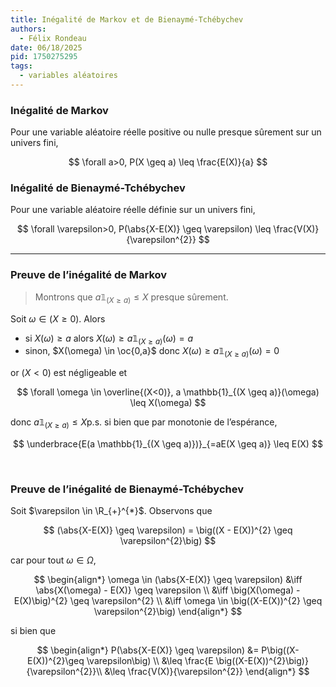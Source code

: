 ```yaml
---
title: Inégalité de Markov et de Bienaymé-Tchébychev
authors:
  - Félix Rondeau
date: 06/18/2025
pid: 1750275295
tags:
  - variables aléatoires
---
```


### Inégalité de Markov

Pour une variable aléatoire réelle positive ou nulle presque sûrement sur un univers fini,

$$
    \forall a>0, P(X \geq a) \leq \frac{E(X)}{a}
$$

### Inégalité de Bienaymé-Tchébychev

Pour une variable aléatoire réelle définie sur un univers fini,

$$
    \forall \varepsilon>0, P(\abs{X-E(X)} \geq \varepsilon) \leq \frac{V(X)}{\varepsilon^{2}}
$$

---

### Preuve de l’inégalité de Markov

> Montrons que $a \mathbb{1}_{(X \geq  a)} \leq X$ presque sûrement.

Soit $\omega \in (X \geq  0)$. Alors

- si $X(\omega) \geq  a$ alors $X(\omega) \geq a\mathbb{1}_{(X \geq  a)}(\omega) = a$
- sinon, $X(\omega) \in \oc{0,a}$ donc $X(\omega) \geq a \mathbb{1}_{(X \geq  a)}(\omega) = 0$

or $(X < 0)$ est négligeable et

$$
    \forall \omega \in \overline{(X<0)}, a \mathbb{1}_{(X \geq a)}(\omega) \leq X(\omega)
$$

donc $a \mathbb{1}_{(X \geq a)} \leq X \mathrm{ p.s.}$ si bien que par monotonie de l’espérance,

$$
    \underbrace{E(a \mathbb{1}_{(X \geq a)})}_{=aE(X \geq a)} \leq  E(X)
$$

<br/>

### Preuve de l’inégalité de Bienaymé-Tchébychev

Soit $\varepsilon \in \R_{+}^{*}$. Observons que

$$
    (\abs{X-E(X)} \geq \varepsilon) = \big((X - E(X))^{2} \geq \varepsilon^{2}\big)
$$

car pour tout $\omega \in \Omega$,

$$
\begin{align*}
     \omega \in (\abs{X-E(X)} \geq \varepsilon) &\iff \abs{X(\omega) - E(X)} \geq \varepsilon
\\
&\iff \big(X(\omega) - E(X)\big)^{2} \geq \varepsilon^{2} \\
&\iff \omega \in \big((X-E(X))^{2} \geq \varepsilon^{2}\big)
\end{align*}
$$

si bien que

$$
    \begin{align*}
        P(\abs{X-E(X)} \geq \varepsilon) &= P\big((X-E(X))^{2}\geq \varepsilon\big) \\
&\leq \frac{E \big((X-E(X))^{2}\big)}{\varepsilon^{2}}\\
&\leq \frac{V(X)}{\varepsilon^{2}}
    \end{align*}
$$

